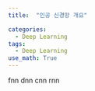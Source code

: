 ```yaml
---
title:  "인공 신경망 개요"

categories:
  - Deep Learning
tags:
  - Deep Learning
use_math: True 
---
```


fnn dnn cnn rnn

